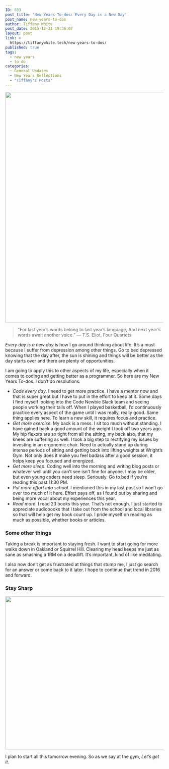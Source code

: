 ```yaml
---
ID: 833
post_title: 'New Years To-dos: Every Day is a New Day'
post_name: new-years-to-dos
author: Tiffany White
post_date: 2015-12-31 19:36:07
layout: post
link: >
  https://tiffanywhite.tech/new-years-to-dos/
published: true
tags:
  - new years
  - to do
categories:
  - General Updates
  - New Years Reflections
  - "Tiffany's Posts"
---
```

<a href="https://tiffanywhite.tech/wp-content/uploads/2015/12/IMG_0410.jpg"><img class="aligncenter size-large wp-image-831" src="https://tiffanywhite.tech/wp-content/uploads/2015/12/IMG_0410-1024x1024.jpg" alt="" width="730" height="730" /></a>

<blockquote>"For last year’s words belong to last year’s language,
And next year’s words await another voice.”
― T.S. Eliot, Four Quartets</blockquote>
<em>Every day is a new day</em> is how I go around thinking about life. It’s a must because I suffer from depression among other things. Go to bed depressed knowing that the day after, the sun is shining and things will be better as the day starts over and there are plenty of opportunities.

I am going to apply this to other aspects of my life, especially when it comes to coding and getting better as a programmer. So here are my New Years To-dos. I don’t do resolutions.
<ul>
 	<li><em>Code every day</em>. I need to get more practice. I have a mentor now and that is super great but I have to put in the effort to keep at it. Some days I find myself looking into the Code Newbie Slack team and seeing people working their tails off. When I played basketball, I’d continuously practice every aspect of the game until I was really, really good. Same thing applies here. To learn a new skill, it requires focus and practice.</li>
 	<li><em>Get more exercise</em>. My back is a mess. I sit too much without standing. I have gained back a good amount of the weight I took off two years ago. My hip flexors are so tight from all the sitting, my back also, that my knees are suffering as well. I took a big step to rectifying my issues by investing in an ergonomic chair. Need to actually stand up during intense periods of sitting and getting back into lifting weights at Wright’s Gym. Not only does it make you feel badass after a good session, it helps keep you focused and energized.</li>
 	<li><em>Get more sleep</em>. Coding well into the morning and writing blog posts or whatever well until you can’t see isn’t fine for anyone. I may be older, but even young coders need sleep. Seriously. Go to bed if you’re reading this past 11:30 PM.</li>
 	<li><em>Put more effort into school</em>. I mentioned this in my last post so I won’t go over too much of it here. Effort pays off, as I found out by sharing and being more vocal about my experiences this year.</li>
 	<li><em>Read more</em>. I read 23 books this year. That’s not enough. I just started to appreciate audiobooks that I take out from the school and local libraries so that will help get my book count up. I pride myself on reading as much as possible, whether books or articles.</li>
</ul>
<h3>Some other things</h3>
Taking a break is important to staying fresh. I want to start going for more walks down in Oakland or Squirrel Hill. Clearing my head keeps me just as sane as smashing a 1RM on a deadlift. It’s important, kind of like meditating.

I also now don’t get as frustrated at things that stump me, I just go search for an answer or come back to it later. I hope to continue that trend in 2016 and forward.
<h3>Stay Sharp</h3>
<a href="https://tiffanywhite.tech/wp-content/uploads/2015/12/IMG_0435.jpg"><img class="aligncenter size-large wp-image-832" src="https://tiffanywhite.tech/wp-content/uploads/2015/12/IMG_0435-1024x680.jpg" alt="" width="730" height="485" /></a>

I plan to start all this tomorrow evening. So as we say at the gym, <em>Let’s get it</em>.